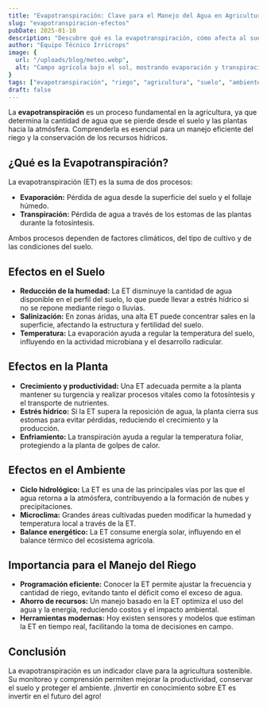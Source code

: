 ```yaml
---
title: "Evapotranspiración: Clave para el Manejo del Agua en Agricultura"
slug: "evapotranspiracion-efectos"
pubDate: 2025-01-10
description: "Descubre qué es la evapotranspiración, cómo afecta al suelo, la planta y el ambiente, y por qué es fundamental para la gestión eficiente del riego."
author: "Equipo Técnico Irricrops"
image: {
  url: "/uploads/blog/meteo.webp",
  alt: "Campo agrícola bajo el sol, mostrando evaporación y transpiración"
}
tags: ["evapotranspiración", "riego", "agricultura", "suelo", "ambiente"]
draft: false
---
```


La **evapotranspiración** es un proceso fundamental en la agricultura, ya que determina la cantidad de agua que se pierde desde el suelo y las plantas hacia la atmósfera. Comprenderla es esencial para un manejo eficiente del riego y la conservación de los recursos hídricos.

## ¿Qué es la Evapotranspiración?

La evapotranspiración (ET) es la suma de dos procesos:
- **Evaporación:** Pérdida de agua desde la superficie del suelo y el follaje húmedo.
- **Transpiración:** Pérdida de agua a través de los estomas de las plantas durante la fotosíntesis.

Ambos procesos dependen de factores climáticos, del tipo de cultivo y de las condiciones del suelo.

## Efectos en el Suelo

- **Reducción de la humedad:** La ET disminuye la cantidad de agua disponible en el perfil del suelo, lo que puede llevar a estrés hídrico si no se repone mediante riego o lluvias.
- **Salinización:** En zonas áridas, una alta ET puede concentrar sales en la superficie, afectando la estructura y fertilidad del suelo.
- **Temperatura:** La evaporación ayuda a regular la temperatura del suelo, influyendo en la actividad microbiana y el desarrollo radicular.

## Efectos en la Planta

- **Crecimiento y productividad:** Una ET adecuada permite a la planta mantener su turgencia y realizar procesos vitales como la fotosíntesis y el transporte de nutrientes.
- **Estrés hídrico:** Si la ET supera la reposición de agua, la planta cierra sus estomas para evitar pérdidas, reduciendo el crecimiento y la producción.
- **Enfriamiento:** La transpiración ayuda a regular la temperatura foliar, protegiendo a la planta de golpes de calor.

## Efectos en el Ambiente

- **Ciclo hidrológico:** La ET es una de las principales vías por las que el agua retorna a la atmósfera, contribuyendo a la formación de nubes y precipitaciones.
- **Microclima:** Grandes áreas cultivadas pueden modificar la humedad y temperatura local a través de la ET.
- **Balance energético:** La ET consume energía solar, influyendo en el balance térmico del ecosistema agrícola.

## Importancia para el Manejo del Riego

- **Programación eficiente:** Conocer la ET permite ajustar la frecuencia y cantidad de riego, evitando tanto el déficit como el exceso de agua.
- **Ahorro de recursos:** Un manejo basado en la ET optimiza el uso del agua y la energía, reduciendo costos y el impacto ambiental.
- **Herramientas modernas:** Hoy existen sensores y modelos que estiman la ET en tiempo real, facilitando la toma de decisiones en campo.

## Conclusión

La evapotranspiración es un indicador clave para la agricultura sostenible. Su monitoreo y comprensión permiten mejorar la productividad, conservar el suelo y proteger el ambiente. ¡Invertir en conocimiento sobre ET es invertir en el futuro del agro!